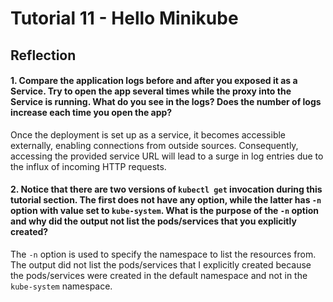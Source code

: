 # Tutorial 11 - Hello Minikube

## Reflection

#### 1. Compare the application logs before and after you exposed it as a Service. Try to open the app several times while the proxy into the Service is running. What do you see in the logs? Does the number of logs increase each time you open the app?

Once the deployment is set up as a service, it becomes accessible externally, enabling connections from outside sources. Consequently, accessing the provided service URL will lead to a surge in log entries due to the influx of incoming HTTP requests.
 
#### 2. Notice that there are two versions of `kubectl get` invocation during this tutorial section. The first does not have any option, while the latter has `-n` option with value set to `kube-system`. What is the purpose of the `-n` option and why did the output not list the pods/services that you explicitly created?

The `-n` option is used to specify the namespace to list the resources from. The output did not list the pods/services that I explicitly created because the pods/services were created in the default namespace and not in the `kube-system` namespace.